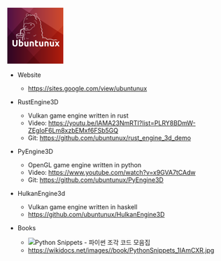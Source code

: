 ![Ubuntunux](https://github.com/ubuntunux/Ubuntunux/blob/main/Ubuntunux128.png)

- Website
    - https://sites.google.com/view/ubuntunux

- RustEngine3D
    - Vulkan game engine written in rust
    - Video: https://youtu.be/lAMA23NmRTI?list=PLRY8BDmW-ZEgIoF6Lm8xzbEMxf6FSb5GQ
    - Git: https://github.com/ubuntunux/rust_engine_3d_demo
  
- PyEngine3D
    - OpenGL game engine written in python
    - Video: https://www.youtube.com/watch?v=x9GVA7tCAdw
    - Git: https://github.com/ubuntunux/PyEngine3D

- HulkanEngine3d
    - Vulkan game engine written in haskell
    - https://github.com/ubuntunux/HulkanEngine3D
 
- Books
    - ![Python Snippets - 파이썬 조각 코드 모음집](https://wikidocs.net/images//book/PythonSnippets_1IAmCXR.jpg)
    - https://wikidocs.net/images//book/PythonSnippets_1IAmCXR.jpg
